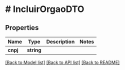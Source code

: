 # # IncluirOrgaoDTO

## Properties

Name | Type | Description | Notes
------------ | ------------- | ------------- | -------------
**cnpj** | **string** |  |

[[Back to Model list]](../../README.md#models) [[Back to API list]](../../README.md#endpoints) [[Back to README]](../../README.md)
